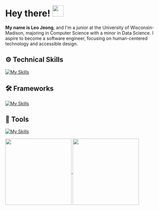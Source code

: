 <h1>
  Hey there! 
  <img src="https://media.giphy.com/media/hvRJCLFzcasrR4ia7z/giphy.gif" width="35">
</h1>

**My name is Leo Jeong**, and I'm a junior at the University of Wisconsin-Madison, majoring in Computer Science with a minor in Data Science. I aspire to become a software engineer, focusing on human-centered technology and accessible design.

## ⚙️ Technical Skills
[![My Skills](https://skillicons.dev/icons?i=java,py,js,html,css,c,mysql)](https://skillicons.dev)

## 🛠️ Frameworks
[![My Skills](https://skillicons.dev/icons?i=react,flask)](https://skillicons.dev)

<!--
## 🌐 Platforms
[![My Skills](https://skillicons.dev/icons?i=windows,apple,linux)](https://skillicons.dev)  
-->

## 🧰 Tools
[![My Skills](https://skillicons.dev/icons?i=git,github,eclipse,bash,androidstudio,firebase,anaconda,postman,vscode)](https://skillicons.dev)

<div>
  <a href="https://github.com/Tyrrnien81">
    <img align="center" style="height: 209px;" src="https://github-readme-stats.zohan.tech/api?username=Tyrrnien81&show_icons=true&theme=react" />
  </a>
  <a href="https://github.com/Tyrrnien81">
    <img align="center" style="height: 209px;" src="https://github-readme-stats.vercel.app/api/top-langs/?username=Tyrrnien81&layout=donut&theme=react&langs_count=5" />
  </a>
</div>


<!--
![GitHub stats](https://github-readme-stats.zohan.tech/api?username=Tyrrnien81&show_icons=true&theme=react)

![Top Langs](https://github-readme-stats.vercel.app/api/top-langs/?username=Tyrrnien81&layout=donut&theme=react&langs_count=5)
(https://github.com/anuraghazra/github-readme-stats)
-->
